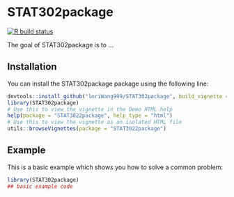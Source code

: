 
# STAT302package

<!-- badges: start -->
[![R build status](https://github.com/loriWang999/STAT302package/workflows/R-CMD-check/badge.svg)](https://github.com/loriWang999/STAT302package/actions)
<!-- badges: end -->

The goal of STAT302package is to ...

## Installation

You can install the STAT302package package using the following line:


``` r
devtools::install_github("loriWang999/STAT302package", build_vignette = TRUE, build_opts = c())
library(STAT302package)
# Use this to view the vignette in the Demo HTML help
help(package = "STAT3022package", help_type = "html")
# Use this to view the vignette as an isolated HTML file
utils::browseVignettes(package = "STAT3022package")

```

## Example

This is a basic example which shows you how to solve a common problem:

``` r
library(STAT302package)
## basic example code
```

